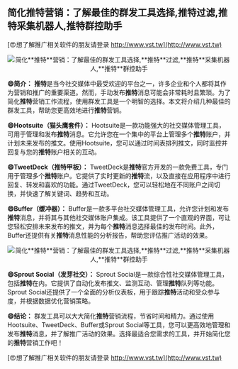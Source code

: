 ## **简化**推特**营销：了解最佳的群发工具选择,**推特**过滤,**推特**采集机器人,**推特**群控助手**

[😍想了解推广相关软件的朋友请登录 http://www.vst.tw](http://www.vst.tw)

 <center><img src="https://vst.tw/MP4/tuiguang/png/3.png" alt="简化**推特**营销：了解最佳的群发工具选择,**推特**过滤,**推特**采集机器人,**推特**群控助手"></center>

**😄简介：**
**推特**是当今社交媒体中最受欢迎的平台之一，许多企业和个人都将其作为营销和推广的重要渠道。然而，手动发布**推特**消息可能会非常耗时且繁琐。为了简化**推特**营销工作流程，使用群发工具是一个明智的选择。本文将介绍几种最佳的群发工具，帮助您更高效地进行**推特**营销。

**😄Hootsuite（猫头鹰套件）：**
Hootsuite是一款功能强大的社交媒体管理工具，可用于管理和发布**推特**消息。它允许您在一个集中的平台上管理多个**推特**账户，并计划未来发布的推文。使用Hootsuite，您可以通过时间表排列推文，同时监控并回复与您的**推特**账户相关的互动。

**😄TweetDeck（**推特**甲板）：**
TweetDeck是**推特**官方开发的一款免费工具，专门用于管理多个**推特**账户。它提供了实时更新的**推特**流，以及直接在应用程序中进行回复、转发和喜欢的功能。通过TweetDeck，您可以轻松地在不同账户之间切换，并快速了解关键词、趋势和互动。

**😄Buffer（缓冲器）：**
Buffer是一款多平台社交媒体管理工具，允许您计划和发布**推特**消息，并将其与其他社交媒体账户集成。该工具提供了一个直观的界面，可让您轻松安排未来发布的推文，并为每个**推特**消息选择最佳的发布时间。此外，Buffer还提供有关**推特**消息性能的分析报告，帮助您评估推广活动的效果。

 <center><img src="https://vst.tw/MP4/tuiguang/png/0.png" alt="简化**推特**营销：了解最佳的群发工具选择,**推特**过滤,**推特**采集机器人,**推特**群控助手"></center>

**😄Sprout Social（发芽社交）：**
Sprout Social是一款综合性社交媒体管理工具，包括**推特**在内。它提供了自动化发布推文、监测互动、管理**推特**队列等功能。Sprout Social还提供了一个全面的分析仪表板，用于跟踪**推特**活动和受众参与度，并根据数据优化营销策略。

**😄结论：**
群发工具可以大大简化**推特**营销流程，节省时间和精力。通过使用Hootsuite、TweetDeck、Buffer或Sprout Social等工具，您可以更高效地管理和发布**推特**消息，并了解推广活动的效果。选择最适合您需求的工具，并开始简化您的**推特**营销工作吧！

[😍想了解推广相关软件的朋友请登录 http://www.vst.tw](http://www.vst.tw)



